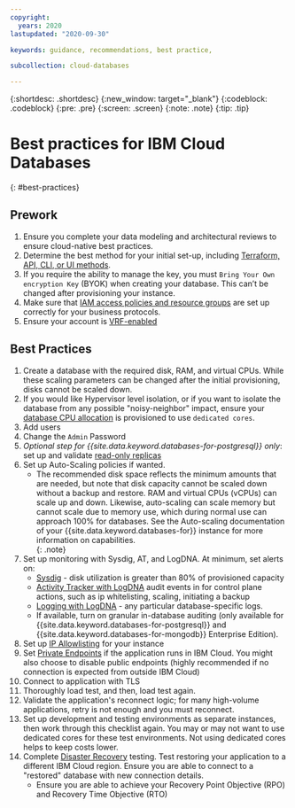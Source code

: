 ```yaml
---
copyright:
  years: 2020
lastupdated: "2020-09-30"

keywords: guidance, recommendations, best practice, 

subcollection: cloud-databases

---
```


{:shortdesc: .shortdesc}
{:new_window: target="_blank"}
{:codeblock: .codeblock}
{:pre: .pre}
{:screen: .screen}
{:note: .note}
{:tip: .tip}


# Best practices for IBM Cloud Databases
{: #best-practices}

## Prework

1. Ensure you complete your data modeling and architectural reviews to ensure cloud-native best practices.
2. Determine the best method for your initial set-up, including [Terraform, API, CLI, or UI methods](/docs/cloud-databases?topic=cloud-databases-provisioning).
3. If you require the ability to manage the key, you must `Bring Your Own encryption Key` (BYOK) when creating your database. This can’t be changed after provisioning your instance.
4. Make sure that [IAM access policies and resource groups](https://cloud.ibm.com/docs/account?topic=account-iamoverview) are set up correctly for your business protocols.
5. Ensure your account is [VRF-enabled](https://cloud.ibm.com/docs/account?topic=account-vrf-service-endpoint#before-service-endpoint-enablement)


## Best Practices

1. Create a database with the required disk, RAM, and virtual CPUs. While these scaling parameters can be changed after the initial provisioning, disks cannot be scaled down. 
2. If you would like Hypervisor level isolation, or if you want to isolate the database from any possible "noisy-neighbor" impact, ensure your [database CPU allocation](/docs/cloud-databases?topic=cloud-databases-provisioning#using-the-catalog) is provisioned to use `dedicated cores`.
3. Add users
4. Change the `Admin` Password
5. _Optional step for {{site.data.keyword.databases-for-postgresql}} only_: set up and validate [read-only replicas](/docs/databases-for-postgresql?topic=databases-for-postgresql-read-only-replicas)
6. Set up Auto-Scaling policies if wanted. 
   * The recommended disk space reflects the minimum amounts that are needed, but note that disk capacity cannot be scaled down without a backup and restore. RAM and virtual CPUs (vCPUs) can scale up and down. Likewise, auto-scaling can scale memory but cannot scale due to memory use, which during normal use can approach 100% for databases.
   See the Auto-scaling documentation of your {{site.data.keyword.databases-for}} instance for more information on capabilities.  
   {: .note}
7. Set up monitoring with Sysdig, AT, and LogDNA. At minimum, set alerts on:
   * [Sysdig](/docs/Monitoring-with-Sysdig) - disk utilization is greater than 80% of provisioned capacity
   * [Activity Tracker with LogDNA](/docs/cloud-databases?topic=cloud-databases-activity-tracker) audit events in for control plane actions, such as ip whitelisting, scaling, initiating a backup
   * [Logging with LogDNA](/docs/cloud-databases?topic=cloud-databases-logging) - any particular database-specific logs.
   * If available, turn on granular in-database auditing (only available for {{site.data.keyword.databases-for-postgresql}} and {{site.data.keyword.databases-for-mongodb}} Enterprise Edition).
8. Set up [IP Allowlisting](/docs/cloud-databases?topic=cloud-databases-allowlisting) for your instance
9.  Set [Private Endpoints](/docs/cloud-databases?topic=cloud-databases-service-endpoints#private-endpoints) if the application runs in IBM Cloud. You might also choose to disable public endpoints (highly recommended if no connection is expected from outside IBM Cloud)
10. Connect to application with TLS
11. Thoroughly load test, and then, load test again.
12. Validate the application's reconnect logic; for many high-volume applications, retry is not enough and you must reconnect.
13. Set up development and testing environments as separate instances, then work through this checklist again. You may or may not want to use dedicated cores for these test environments. Not using dedicated cores helps to keep costs lower. 
14. Complete [Disaster Recovery](/docs/cloud-databases?topic=cloud-databases-ha-dr) testing. Test restoring your application to a different IBM Cloud region. Ensure you are able to connect to a "restored" database with new connection details.
    * Ensure you are able to achieve your Recovery Point Objective (RPO) and Recovery Time Objective (RTO) 


